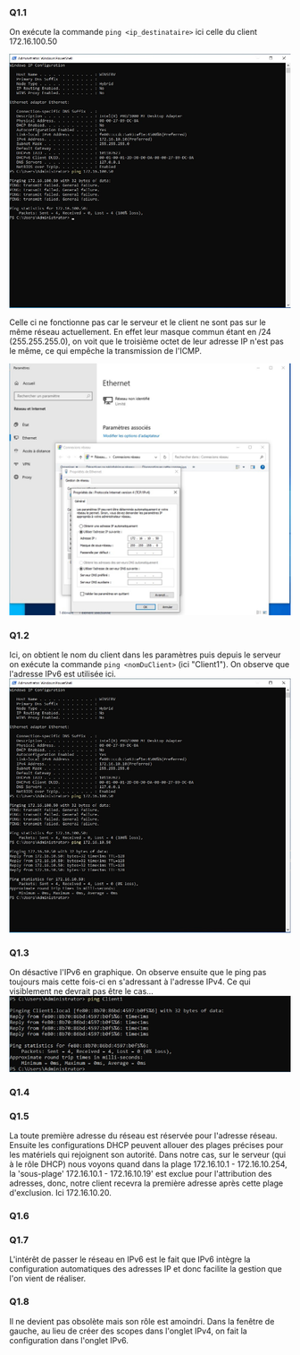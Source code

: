 ### Q1.1
On exécute la commande ``ping <ip_destinataire>`` ici celle du client 172.16.100.50

![](https://github.com/Magicmaggio/Checkpoint-2/blob/main/ressources_images/Exercice%201/Capture%20d%E2%80%99%C3%A9cran%202024-05-17%20104704.jpg)

Celle ci ne fonctionne pas car le serveur et le client ne sont pas sur le même réseau actuellement. En effet leur masque commun étant en /24 (255.255.255.0), on voit que le troisième octet de leur adresse IP n'est pas le même, ce qui empêche la transmission de l'ICMP.

![](https://github.com/Magicmaggio/Checkpoint-2/blob/main/ressources_images/Exercice%201/Capture%20d%E2%80%99%C3%A9cran%202024-05-17%20105107.jpg)

### Q1.2
Ici, on obtient le nom du client dans les paramètres puis depuis le serveur on exécute la commande ``ping <nomDuClient>`` (ici "Client1"). On observe que l'adresse IPv6 est utilisée ici.
![](https://github.com/Magicmaggio/Checkpoint-2/blob/main/ressources_images/Exercice%201/Capture%20d%E2%80%99%C3%A9cran%202024-05-17%20105303.jpg)

### Q1.3
On désactive l'IPv6 en graphique. On observe ensuite que le ping pas toujours mais cette fois-ci en s'adressant à l'adresse IPv4. Ce qui visiblement ne devrait pas être le cas...
![](https://github.com/Magicmaggio/Checkpoint-2/blob/main/ressources_images/Exercice%201/Capture%20d%E2%80%99%C3%A9cran%202024-05-17%20105815.jpg)

### Q1.4


### Q1.5
La toute première adresse du réseau est réservée pour l'adresse réseau. Ensuite les configurations DHCP peuvent allouer des plages précises pour les matériels qui rejoignent son autorité. Dans notre cas, sur le serveur (qui à le rôle DHCP) nous voyons quand dans la plage 172.16.10.1 - 172.16.10.254, la 'sous-plage' 172.16.10.1 - 172.16.10.19' est exclue pour l'attribution des adresses, donc, notre client recevra la première adresse après cette plage d'exclusion. Ici 172.16.10.20.


### Q1.6



### Q1.7
L'intérêt de passer le réseau en IPv6 est le fait que IPv6 intègre la configuration automatiques des adresses IP et donc facilite la gestion que l'on vient de réaliser.


### Q1.8
Il ne devient pas obsolète mais son rôle est amoindri.
Dans la fenêtre de gauche, au lieu de créer des scopes dans l'onglet IPv4, on fait la configuration dans l'onglet IPv6.


